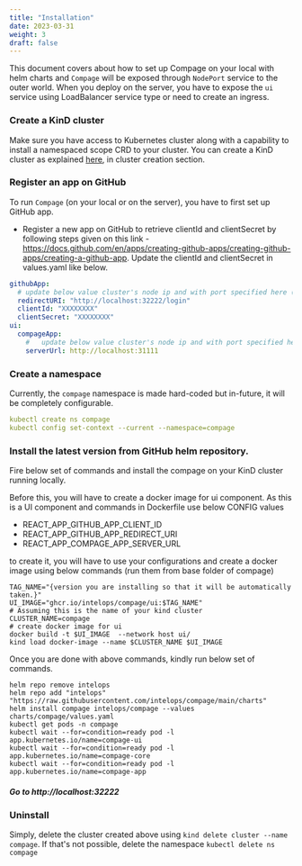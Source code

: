 ```yaml
---
title: "Installation"
date: 2023-03-31
weight: 3
draft: false
---
```


This document covers about how to set up Compage on your local with helm charts and `Compage` will be exposed
through `NodePort` service to the outer world. When you deploy
on
the server, you have to expose the `ui` service using LoadBalancer service type or need to create an ingress.

### Create a KinD cluster

Make sure you have access to Kubernetes cluster along with a capability to install a namespaced scope CRD to your
cluster.
You can create a KinD cluster as explained [here](https://github.com/intelops/compage/blob/main/CONTRIBUTING.md), in
cluster creation section.

### Register an app on GitHub

To run `Compage` (on your local or on the server), you have to first set up GitHub app.

- Register a new app on GitHub to retrieve clientId and clientSecret by following steps given on this
  link - https://docs.github.com/en/apps/creating-github-apps/creating-github-apps/creating-a-github-app.
  Update the clientId and clientSecret in values.yaml like below.

```yaml
githubApp:
  # update below value cluster's node ip and with port specified here (.Values.ui.service.nodePort)
  redirectURI: "http://localhost:32222/login"
  clientId: "XXXXXXXX"
  clientSecret: "XXXXXXXX"
ui:
  compageApp:
    #   update below value cluster's node ip and with port specified here (.Values.app.service.nodePort)
    serverUrl: http://localhost:31111
```

### Create a namespace

Currently, the `compage` namespace is made hard-coded but in-future, it will be completely configurable.

```yaml
kubectl create ns compage
kubectl config set-context --current --namespace=compage
```

### Install the latest version from GitHub helm repository.

Fire below set of commands and install the compage on your KinD cluster running locally.

Before this, you will have to create a docker image for ui component. As this is a UI component and commands in
Dockerfile use below CONFIG values

- REACT_APP_GITHUB_APP_CLIENT_ID
- REACT_APP_GITHUB_APP_REDIRECT_URI
- REACT_APP_COMPAGE_APP_SERVER_URL

to create it, you will have to use your configurations and create a docker image using below commands (run them from base folder of compage)

```shell
TAG_NAME="{version you are installing so that it will be automatically taken.}"
UI_IMAGE="ghcr.io/intelops/compage/ui:$TAG_NAME"
# Assuming this is the name of your kind cluster
CLUSTER_NAME=compage
# create docker image for ui
docker build -t $UI_IMAGE  --network host ui/
kind load docker-image --name $CLUSTER_NAME $UI_IMAGE
```

Once you are done with above commands, kindly run below set of commands. 

```shell
helm repo remove intelops
helm repo add "intelops" "https://raw.githubusercontent.com/intelops/compage/main/charts"
helm install compage intelops/compage --values charts/compage/values.yaml
kubectl get pods -n compage
kubectl wait --for=condition=ready pod -l app.kubernetes.io/name=compage-ui
kubectl wait --for=condition=ready pod -l app.kubernetes.io/name=compage-core
kubectl wait --for=condition=ready pod -l app.kubernetes.io/name=compage-app
```

##### Go to http://localhost:32222

### Uninstall

Simply, delete the cluster created above using `kind delete cluster --name compage`. If that's not possible, delete the
namespace `kubectl delete ns compage`